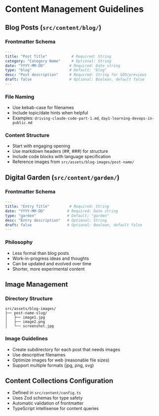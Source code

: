 # Content Management Guidelines

## Blog Posts (`src/content/blog/`)

### Frontmatter Schema
```yaml
---
title: "Post Title"           # Required: String
category: "Category Name"     # Optional: String  
date: "YYYY-MM-DD"           # Required: Date string
type: "blog"                 # Default: "blog"
desc: "Post description"     # Required: String for SEO/previews
draft: false                 # Optional: Boolean, default false
---
```

### File Naming
- Use kebab-case for filenames
- Include topic/date hints when helpful
- Examples: `driving-claude-code-part-1.md`, `day1-learning-devops-in-public.md`

### Content Structure
- Start with engaging opening
- Use markdown headers (##, ###) for structure  
- Include code blocks with language specification
- Reference images from `src/assets/blog-images/post-name/`

## Digital Garden (`src/content/garden/`)

### Frontmatter Schema
```yaml
---
title: "Entry Title"         # Required: String
date: "YYYY-MM-DD"          # Required: Date string
type: "garden"              # Default: "garden"
desc: "Entry description"   # Optional: String
draft: false                # Optional: Boolean, default false
---
```

### Philosophy
- Less formal than blog posts
- Work-in-progress ideas and thoughts
- Can be updated and evolved over time
- Shorter, more experimental content

## Image Management

### Directory Structure
```
src/assets/blog-images/
├── post-name-slug/
│   ├── image1.jpg
│   ├── image2.png
│   └── screenshot.jpg
```

### Image Guidelines
- Create subdirectory for each post that needs images
- Use descriptive filenames
- Optimize images for web (reasonable file sizes)
- Support multiple formats (jpg, png, svg)

## Content Collections Configuration
- Defined in `src/content/config.ts`
- Uses Zod schemas for type safety
- Automatic validation of frontmatter
- TypeScript intellisense for content queries